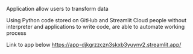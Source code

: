 Application allow users to transform data

Using Python code stored on GitHub and Streamlit Cloud people without interpreter and applications to write code, are able to automate working process

Link to app below
https://app-djkgrzzczn3skxb3yuynv2.streamlit.app/
